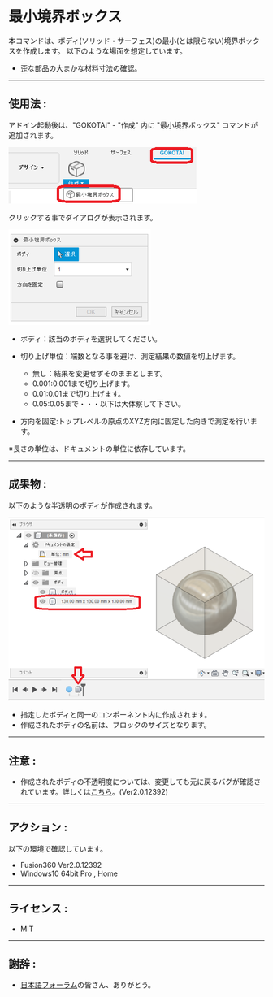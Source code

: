 # **最小境界ボックス**

本コマンドは、ボディ(ソリッド・サーフェス)の最小(とは限らない)境界ボックスを作成します。
以下のような場面を想定しています。
- 歪な部品の大まかな材料寸法の確認。

---

## **使用法** :

アドイン起動後は、"GOKOTAI" - "作成" 内に "最小境界ボックス" コマンドが追加されます。

![Alt text](./resources_readme/menu.png)

クリックする事でダイアログが表示されます。

![Alt text](./resources_readme/dialog.png)

- ボディ：該当のボディを選択してください。
- 切り上げ単位：端数となる事を避け、測定結果の数値を切上げます。
  - 無し：結果を変更せずそのままとします。
  - 0.001:0.001まで切り上げます。
  - 0.01:0.01まで切り上げます。
  - 0.05:0.05まで・・・以下は大体察して下さい。

- 方向を固定:トップレベルの原点のXYZ方向に固定した向きで測定を行います。

※長さの単位は、ドキュメントの単位に依存しています。

---

## **成果物** :

以下のような半透明のボディが作成されます。

![Alt text](./resources_readme/res.png)

- 指定したボディと同一のコンポーネント内に作成されます。
- 作成されたボディの名前は、ブロックのサイズとなります。

---

## **注意** :

- 作成されたボディの不透明度については、変更しても元に戻るバグが確認されています。詳しくは[こちら](https://forums.autodesk.com/t5/fusion-360-ri-ben-yu/bodino-bu-tou-ming-duga-wei-chisarenai/td-p/10981209)。(Ver2.0.12392)

---

## **アクション** :

以下の環境で確認しています。

- Fusion360 Ver2.0.12392
- Windows10 64bit Pro , Home

---

## **ライセンス** :

- MIT

---

## 謝辞 :

- [日本語フォーラム](https://forums.autodesk.com/t5/fusion-360-ri-ben-yu/bd-p/707)の皆さん、ありがとう。
